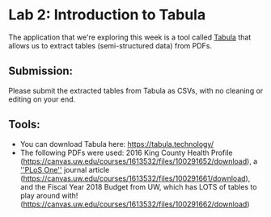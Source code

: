 # Lab 2: Introduction to Tabula
The application that we're exploring this week is a tool called [Tabula](https://tabula.technology/) that allows us to extract tables (semi-structured data) from PDFs.


## Submission:
Please submit the extracted tables from Tabula as CSVs, with no cleaning or editing on your end.

## Tools:
- You can download Tabula here: https://tabula.technology/
- The following PDFs were used: 2016 King County Health Profile (https://canvas.uw.edu/courses/1613532/files/100291652/download), a [''PLoS One''](https://journals.plos.org/plosone/) journal article (https://canvas.uw.edu/courses/1613532/files/100291661/download), and the Fiscal Year 2018 Budget from UW, which has LOTS of tables to play around with! (https://canvas.uw.edu/courses/1613532/files/100291662/download)
